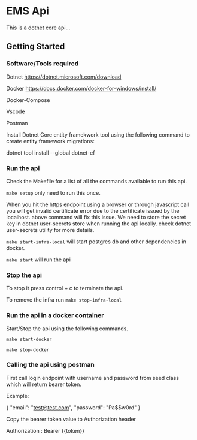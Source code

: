 # EMS Api

This is a dotnet core api...

## Getting Started

### Software/Tools required

Dotnet <https://dotnet.microsoft.com/download>

Docker <https://docs.docker.com/docker-for-windows/install/>

Docker-Compose

Vscode

Postman

Install Dotnet Core entity framekwork tool using the following command to create entity framework migrations:

dotnet tool install --global dotnet-ef

### Run the api

Check the Makefile for a list of all the commands available to run this api.

`make setup` only need to run this once.

When you hit the https endpoint using a browser or through javascript call you will get invalid certificate error due to the certificate issued by the localhost. above command will fix this issue.
We need to store the secret key in dotnet user-secrets store when running the api locally. check dotnet user-secrets utility for more details.

`make start-infra-local` will start postgres db and other dependencies in docker.

`make start` will run the api

### Stop the api

To stop it press control + c to terminate the api.

To remove the infra run `make stop-infra-local`

### Run the api in a docker container

Start/Stop the api using the following commands.

`make start-docker`

`make stop-docker`

### Calling the api using postman

First call login endpoint with username and password from seed class which will return bearer token.

Example:

{
    "email": "test@test.com",
    "password": "Pa$$w0rd"
}

Copy the bearer token value to Authorization header

Authorization : Bearer {{token}}
